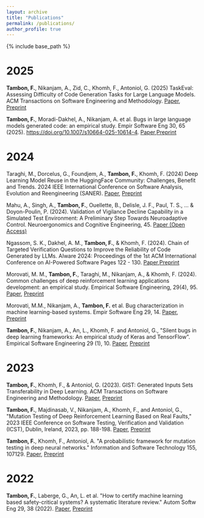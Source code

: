 ```yaml
---
layout: archive
title: "Publications"
permalink: /publications/
author_profile: true
---
```


{% include base_path %}

# 2025

**Tambon, F.**, Nikanjam, A., Zid, C., Khomh, F., Antoniol, G. (2025) TaskEval: Assessing Difficulty of Code Generation Tasks for Large Language Models. ACM Transactions on Software Engineering and Methodology. [Paper](https://doi.org/10.1145/3773285), [Preprint](https://arxiv.org/abs/2407.21227)

**Tambon, F.**, Moradi-Dakhel, A., Nikanjam, A. et al. Bugs in large language models generated code: an empirical study. Empir Software Eng 30, 65 (2025). https://doi.org/10.1007/s10664-025-10614-4. [Paper](https://link.springer.com/article/10.1007/s10664-025-10614-4),[Preprint](https://arxiv.org/abs/2403.08937)

# 2024

Taraghi, M., Dorcelus, G., Foundjem, A., **Tambon, F.**, Khomh, F. (2024) Deep Learning Model Reuse in the HuggingFace Community: Challenges, Benefit and Trends. 2024 IEEE International Conference on Software Analysis, Evolution and Reengineering (SANER). [Paper](https://www.computer.org/csdl/proceedings-article/saner/2024/306600a512/1YCRmZ2YLaU), [Preprint](https://arxiv.org/abs/2401.13177)

Mahu, A., Singh, A., **Tambon, F.**, Ouellette, B., Delisle, J. F., Paul, T. S., ... & Doyon-Poulin, P. (2024). Validation of Vigilance Decline Capability in a Simulated Test Environment: A Preliminary Step Towards Neuroadaptive Control. Neuroergonomics and Cognitive Engineering, 45. [Paper (Open Access)](https://books.google.ca/books?hl=en&lr=&id=UmYREQAAQBAJ&oi=fnd&pg=PA45&dq=info:J8lzlAmZzzsJ:scholar.google.com&ots=0tSrIWXgj8&sig=-mrZuP1OHEIxKUNbWuK8VSfO7Kc&redir_esc=y#v=onepage&q&f=false)

Ngassom, S. K., Dakhel, A. M., **Tambon, F.**, & Khomh, F. (2024). Chain of Targeted Verification Questions to Improve the Reliability of Code Generated by LLMs. AIware 2024: Proceedings of the 1st ACM International Conference on AI-Powered Software
Pages 122 - 130. [Paper](https://dl.acm.org/doi/10.1145/3664646.3664772),[Preprint](https://arxiv.org/abs/2405.13932)

Morovati, M. M., **Tambon, F.**, Taraghi, M., Nikanjam, A., & Khomh, F. (2024). Common challenges of deep reinforcement learning applications development: an empirical study. Empirical Software Engineering, 29(4), 95. [Paper](https://link.springer.com/article/10.1007/s10664-024-10500-5), [Preprint](https://arxiv.org/abs/2310.09575)

Morovati, M.M., Nikanjam, A., **Tambon, F.** et al. Bug characterization in machine learning-based systems. Empir Software Eng 29, 14. [Paper](https://doi.org/10.1007/s10664-023-10400-0), [Preprint](https://arxiv.org/abs/2307.14512)

**Tambon, F.**, Nikanjam, A., An, L., Khomh, F. and Antoniol, G., "Silent bugs in deep learning frameworks: An empirical study of Keras and TensorFlow". Empirical Software Engineering 29 (1), 10. [Paper](https://doi.org/10.1007/s10664-023-10389-6), [Preprint](https://arxiv.org/abs/2112.13314) 

# 2023

**Tambon, F.**, Khomh, F., & Antoniol, G. (2023). GIST: Generated Inputs Sets Transferability in Deep Learning. ACM Transactions on Software Engineering and Methodology. [Paper](https://dl.acm.org/doi/abs/10.1145/3672457), [Preprint](https://arxiv.org/abs/2311.00801)

**Tambon, F.**, Majdinasab, V., Nikanjam, A., Khomh, F., and Antoniol, G., "Mutation Testing of Deep Reinforcement Learning Based on Real Faults," 2023 IEEE Conference on Software Testing, Verification and Validation (ICST), Dublin, Ireland, 2023, pp. 188-198. [Paper](https://doi.org/10.1109/ICST57152.2023.00026), [Preprint](https://arxiv.org/abs/2301.05651)

**Tambon, F.**, Khomh, F., Antoniol, A. "A probabilistic framework for mutation testing in deep neural networks." Information and Software Technology 155, 107129. [Paper](https://doi.org/10.1016/j.infsof.2022.107129), [Preprint](https://arxiv.org/abs/2208.06018)

# 2022

**Tambon, F.**, Laberge, G., An, L. et al. "How to certify machine learning based safety-critical systems? A systematic literature review." Autom Softw Eng 29, 38 (2022). [Paper](https://doi.org/10.1007/s10515-022-00337-x), [Preprint](https://arxiv.org/abs/2107.12045)


